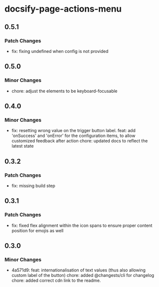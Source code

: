# docsify-page-actions-menu

## 0.5.1

### Patch Changes

- fix: fixing undefined when config is not provided

## 0.5.0

### Minor Changes

- chore: adjust the elements to be keyboard-focusable

## 0.4.0

### Minor Changes

- fix: resetting wrong value on the trigger button label.
  feat: add 'onSuccess' and 'onError' for the configuration items, to allow customized feedback after action
  chore: updated docs to reflect the latest state

## 0.3.2

### Patch Changes

- fix: missing build step

## 0.3.1

### Patch Changes

- fix: fixed flex alignment within the icon spans to ensure proper content position for emojis as well

## 0.3.0

### Minor Changes

- 4a571d9: feat: internationalisation of text values (thus also allowing custom label of the button)
  chore: added @changests/cli for changelog
  chore: added correct cdn link to the readme.
